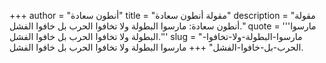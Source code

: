 +++
author = "أنطون سعادة"
title = "مقولة أنطون سعادة"
description = "مقولة أنطون سعادة: مارسوا البطولة ولا تخافوا الحرب بل خافوا الفشل."
quote = '''مارسوا البطولة ولا تخافوا الحرب بل خافوا الفشل.'''
slug = "مارسوا-البطولة-ولا-تخافوا-الحرب-بل-خافوا-الفشل"
+++
مارسوا البطولة ولا تخافوا الحرب بل خافوا الفشل.
